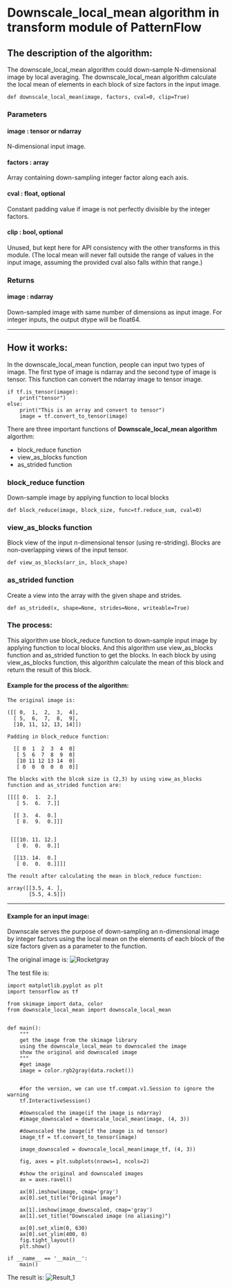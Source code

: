 # **Downscale_local_mean algorithm** in transform module of PatternFlow 


## **The description of the algorithm:**

The downscale_local_mean algorithm could down-sample N-dimensional image by local averaging.  The downscale_local_mean algorithm calculate the local mean of elements in each block of size factors in the input image.


```
def downscale_local_mean(image, factors, cval=0, clip=True)
```

### **Parameters**
#### image : tensor or ndarray
N-dimensional input image.
#### factors : array
Array containing down-sampling integer factor along each axis.
#### cval : float, optional
Constant padding value if image is not perfectly divisible by the integer factors.
#### clip : bool, optional
Unused, but kept here for API consistency with the other transforms in this module. (The local mean will never fall outside the range of values in the input image, assuming the provided cval also falls within that range.)

### **Returns**
#### image : ndarray
Down-sampled image with same number of dimensions as input image. For integer inputs, the output dtype will be float64. 


***

## **How it works:**
In the downscale_local_mean function, people can input two types of image. The first type of image is ndarray and the second type of image is tensor. This function can convert the ndarray image to tensor image.
```
if tf.is_tensor(image):
    print("tensor")
else:
    print("This is an array and convert to tensor")
    image = tf.convert_to_tensor(image)
```

There are three important functions of **Downscale_local_mean algorithm** algorthm:

* block_reduce function
* view_as_blocks function
* as_strided function

### **block_reduce function**
Down-sample image by applying function to local blocks
```
def block_reduce(image, block_size, func=tf.reduce_sum, cval=0)
```

### **view_as_blocks function**
Block view of the input n-dimensional tensor (using re-striding). 
Blocks are non-overlapping views of the input tensor. 

```
def view_as_blocks(arr_in, block_shape)
```

### **as_strided function**
Create a view into the array with the given shape and strides. 

```
def as_strided(x, shape=None, strides=None, writeable=True)
```


### **The process:**
This algorithm use block_reduce function to down-sample input image by applying function to local blocks. And this algorithm use view_as_blocks function and as_strided function to get the blocks. In each block by using view_as_blocks function, this algorithm calculate the mean of this block and return the result of this block.

#### Example for the process of the algorithm:
```
The original image is:

([[ 0,  1,  2,  3,  4],
  [ 5,  6,  7,  8,  9],
  [10, 11, 12, 13, 14]])

Padding in block_reduce function:

  [[ 0  1  2  3  4  0]
   [ 5  6  7  8  9  0]
   [10 11 12 13 14  0]
   [ 0  0  0  0  0  0]]

The blocks with the blcok size is (2,3) by using view_as_blocks function and as_strided function are:

[[[[ 0.  1.  2.]
   [ 5.  6.  7.]]

  [[ 3.  4.  0.]
   [ 8.  9.  0.]]]


 [[[10. 11. 12.]
   [ 0.  0.  0.]]

  [[13. 14.  0.]
   [ 0.  0.  0.]]]]

The result after calculating the mean in block_reduce function:

array([[3.5, 4. ],
       [5.5, 4.5]])

```

***
#### Example for an input image:
Downscale serves the purpose of down-sampling an n-dimensional image by integer factors using the local mean on the elements of each block of the size factors given as a parameter to the function.

The original image is:
![Rocketgray](https://user-images.githubusercontent.com/41613728/66882185-c6f92000-f00c-11e9-8589-c7721f5ed025.png)

The test file is:

```
import matplotlib.pyplot as plt
import tensorflow as tf

from skimage import data, color
from downscale_local_mean import downscale_local_mean


def main():
    """
    get the image from the skimage library
    using the downscale_local_mean to downscaled the image
    show the original and downscaled image
    """
    #get image
    image = color.rgb2gray(data.rocket())
    

    #for the version, we can use tf.compat.v1.Session to ignore the warning 
    tf.InteractiveSession()

    #downscaled the image(if the image is ndarray)
    #image_downscaled = downscale_local_mean(image, (4, 3))

    #downscaled the image(if the image is nd tensor)
    image_tf = tf.convert_to_tensor(image)

    image_downscaled = downscale_local_mean(image_tf, (4, 3))

    fig, axes = plt.subplots(nrows=1, ncols=2)

    #show the original and downscaled images
    ax = axes.ravel()

    ax[0].imshow(image, cmap='gray')
    ax[0].set_title("Original image")

    ax[1].imshow(image_downscaled, cmap='gray')
    ax[1].set_title("Downscaled image (no aliasing)")

    ax[0].set_xlim(0, 630)
    ax[0].set_ylim(400, 0)
    fig.tight_layout()
    plt.show()

if __name__ == '__main__':
    main()

```

The result is:
![Result_1](https://user-images.githubusercontent.com/41613728/66882252-07589e00-f00d-11e9-9f43-27cf14a27a5e.png)




